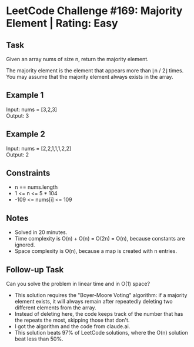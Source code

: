 # LeetCode Challenge #169: Majority Element | Rating: Easy

## Task

Given an array nums of size n, return the majority element.

The majority element is the element that appears more than ⌊n / 2⌋ times. You may assume that the majority element always exists in the array.

## Example 1

Input: nums = [3,2,3]  
Output: 3

## Example 2

Input: nums = [2,2,1,1,1,2,2]  
Output: 2

## Constraints

- n == nums.length
- 1 <= n <= 5 * 104
- -109 <= nums[i] <= 109

## Notes

- Solved in 20 minutes.
- Time complexity is O(n) + O(n) = O(2n) = O(n), because constants are ignored.
- Space complexity is O(n), because a map is created with n entries.

## Follow-up Task

Can you solve the problem in linear time and in O(1) space?

- This solution requires the "Boyer-Moore Voting" algorithm: if a majority element exists, it will always remain after repeatedly deleting two different elements from the array.
- Instead of deleting here, the code keeps track of the number that has the repeats the most, skipping those that don't.
- I got the algorithm and the code from claude.ai.
- This solution beats 97% of LeetCode solutions, where the O(n) solution beat less than 50%.
